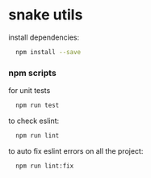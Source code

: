 # snake utils

install dependencies:
```bash
  npm install --save
```

### npm scripts

for unit tests
```bash
  npm run test
```

to check eslint:
```bash
  npm run lint
```

to auto fix eslint errors on all the project:
```bash
  npm run lint:fix
```
